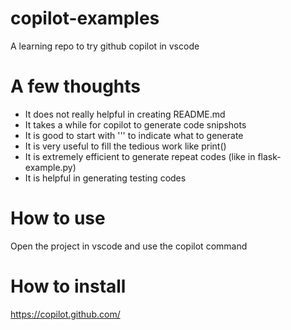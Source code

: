 # copilot-examples
A learning repo to try github copilot in vscode

# A few thoughts
- It does not really helpful in creating README.md
- It takes a while for copilot to generate code snipshots
- It is good to start with ''' to indicate what to generate
- It is very useful to fill the tedious work like print()
- It is extremely efficient to generate repeat codes (like in flask-example.py)
- It is helpful in generating testing codes



# How to use

Open the project in vscode and use the copilot command

# How to install

https://copilot.github.com/
